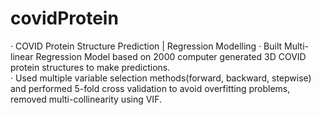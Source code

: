 # covidProtein
·  COVID Protein Structure Prediction |  Regression Modelling
· Built Multi-linear Regression Model based on 2000 computer generated 3D COVID protein structures to make predictions.  
· Used multiple variable selection methods(forward, backward, stepwise) and performed 5-fold cross validation to avoid overfitting problems, removed multi-collinearity using VIF.

